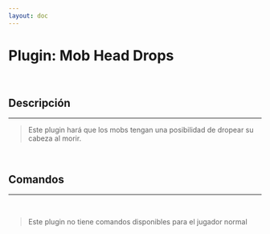 ```yaml
---
layout: doc
---
```


# Plugin: Mob Head Drops

<br/>

## Descripción
---

> Este plugin hará que los mobs tengan una posibilidad de dropear su cabeza al morir.

<br/>

## Comandos
---

<br/>

> Este plugin no tiene comandos disponibles para el jugador normal
